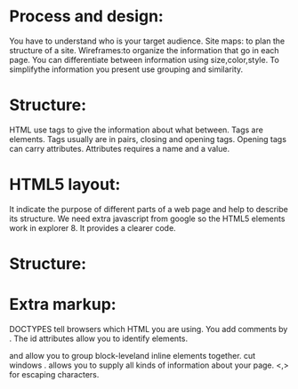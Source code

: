 # Process and design:
You have to understand who is your target audience.
Site maps: to plan the structure of a site.
Wireframes:to organize the information that go in each page.
You can differentiate between information using size,color,style.
To simplifythe information you present use grouping and similarity.

# Structure:
HTML use tags to give the information about what between.
Tags are elements.
Tags usually are in pairs,  closing and opening tags.
Opening tags can carry attributes.
Attributes requires a name and a value.

# HTML5 layout:
 It indicate the purpose of different parts of a web page and help to describe its structure.
 We need extra javascript from google so the HTML5 elements work in explorer 8.
 It provides a clearer code.
 # Structure:

# Extra markup: 
 DOCTYPES tell browsers which HTML you are using.
You add comments by <!-- and -->.
 The id attributes allow you to identify elements.
 <div> and <span> allow you to group block-leveland inline elements together.
<iframes> cut windows .
 <meta> allows you to supply all kinds of information about your page.
 <,> for escaping characters.






